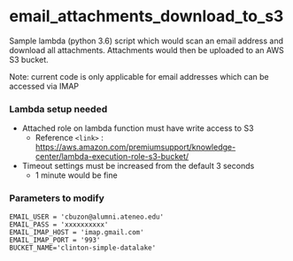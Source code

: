 # email_attachments_download_to_s3

Sample lambda (python 3.6) script which would scan an email address and download all attachments. Attachments would then be uploaded to an AWS S3 bucket.

Note: current code is only applicable for email addresses which can be accessed via IMAP

### Lambda setup needed

+ Attached role on lambda function must have write access to S3
    + Reference `<link>` : https://aws.amazon.com/premiumsupport/knowledge-center/lambda-execution-role-s3-bucket/
+ Timeout settings must be increased from the default 3 seconds
    + 1 minute would be fine
    
### Parameters to modify

    EMAIL_USER = 'cbuzon@alumni.ateneo.edu'
    EMAIL_PASS = 'xxxxxxxxxx'
    EMAIL_IMAP_HOST = 'imap.gmail.com'
    EMAIL_IMAP_PORT = '993'
    BUCKET_NAME='clinton-simple-datalake'
